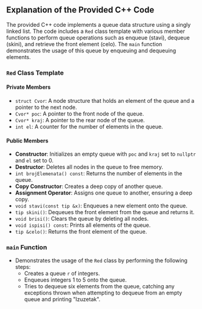 ## Explanation of the Provided C++ Code

The provided C++ code implements a queue data structure using a singly linked list. The code includes a `Red` class template with various member functions to perform queue operations such as enqueue (stavi), dequeue (skini), and retrieve the front element (celo). The `main` function demonstrates the usage of this queue by enqueuing and dequeuing elements.

### `Red` Class Template
#### Private Members
- `struct Cvor`: A node structure that holds an element of the queue and a pointer to the next node.
- `Cvor* poc`: A pointer to the front node of the queue.
- `Cvor* kraj`: A pointer to the rear node of the queue.
- `int el`: A counter for the number of elements in the queue.

#### Public Members
- **Constructor**: Initializes an empty queue with `poc` and `kraj` set to `nullptr` and `el` set to 0.
- **Destructor**: Deletes all nodes in the queue to free memory.
- `int brojElemenata() const`: Returns the number of elements in the queue.
- **Copy Constructor**: Creates a deep copy of another queue.
- **Assignment Operator**: Assigns one queue to another, ensuring a deep copy.
- `void stavi(const tip &x)`: Enqueues a new element onto the queue.
- `tip skini()`: Dequeues the front element from the queue and returns it.
- `void brisi()`: Clears the queue by deleting all nodes.
- `void ispisi() const`: Prints all elements of the queue.
- `tip &celo()`: Returns the front element of the queue.

### `main` Function
- Demonstrates the usage of the `Red` class by performing the following steps:
  - Creates a queue `r` of integers.
  - Enqueues integers 1 to 5 onto the queue.
  - Tries to dequeue six elements from the queue, catching any exceptions thrown when attempting to dequeue from an empty queue and printing "Izuzetak".
